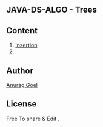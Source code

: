 ## JAVA-DS-ALGO - Trees

## Content
1. [Insertion]()
2. 
## Author
[Anurag Goel](http://www.anuraggoel.in)

## License
Free To share & Edit .
